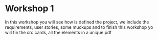 # Workshop 1
  In this workshop you will see how is defined the project, we include the requirements, user stories, some muckups and to finish this workshop yo will fin the crc cards, all the elements in a unique pdf



